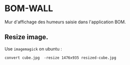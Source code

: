 # BOM-WALL
Mur d'affichage des humeurs saisie dans l'application BOM.

## Resize image.
Use `imagemagick` on ubuntu :
```shell
convert cube.jpg  -resize 1476x935 resized-cube.jpg
```